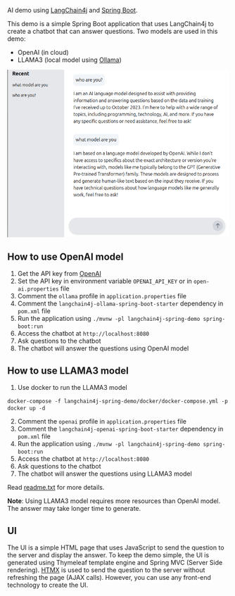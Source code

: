 AI demo using [LangChain4j](https://docs.langchain4j.dev/intro/) and [Spring Boot](https://spring.io/projects/spring-boot).

This demo is a simple Spring Boot application that uses LangChain4j to create a chatbot that can answer questions.
Two models are used in this demo:
- OpenAI (in cloud)
- LLAMA3 (local model using [Ollama](https://ollama.com/library/llama3))

![chatbot.png](screenshots/chatbot.png)

How to use OpenAI model
-------------------------
1. Get the API key from [OpenAI](https://platform.openai.com/docs/guides/authentication)
2. Set the API key in environment variable `OPENAI_API_KEY` or in `open-ai.properties` file
3. Comment the `ollama` profile in `application.properties` file
4. Comment the `langchain4j-ollama-spring-boot-starter` dependency in `pom.xml` file
5. Run the application using `./mvnw -pl langchain4j-spring-demo spring-boot:run`
6. Access the chatbot at `http://localhost:8080`
7. Ask questions to the chatbot
8. The chatbot will answer the questions using OpenAI model

How to use LLAMA3 model
-------------------------
1. Use docker to run the LLAMA3 model
```shell
docker-compose -f langchain4j-spring-demo/docker/docker-compose.yml -p docker up -d
```
2. Comment the `openai` profile in `application.properties` file
3. Comment the `langchain4j-openai-spring-boot-starter` dependency in `pom.xml` file
4. Run the application using `./mvnw -pl langchain4j-spring-demo spring-boot:run`
5. Access the chatbot at `http://localhost:8080`
6. Ask questions to the chatbot
7. The chatbot will answer the questions using LLAMA3 model

Read [readme.txt](./docker/readme.txt) for more details.

**Note**: Using LLAMA3 model requires more resources than OpenAI model. The answer may take longer time to generate.

UI
-----
The UI is a simple HTML page that uses JavaScript to send the question to the server and display the answer.
To keep the demo simple, the UI is generated using Thymeleaf template engine and Spring MVC (Server Side rendering).
[HTMX](https://htmx.org/) is used to send the question to the server without refreshing the page (AJAX calls).
However, you can use any front-end technology to create the UI.